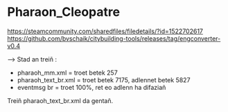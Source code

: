 # Pharaon_Cleopatre
https://steamcommunity.com/sharedfiles/filedetails/?id=1522702617
https://github.com/bvschaik/citybuilding-tools/releases/tag/engconverter-v0.4

--> Stad an treiñ :

- pharaoh_mm.xml = troet betek 257
- pharaoh_text_br.xml = troet betek 7175, adlennet betek 5827
- eventmsg br = troet 100%, ret eo adlenn ha difaziañ

Treiñ pharaoh_text_br.xml da gentañ.
